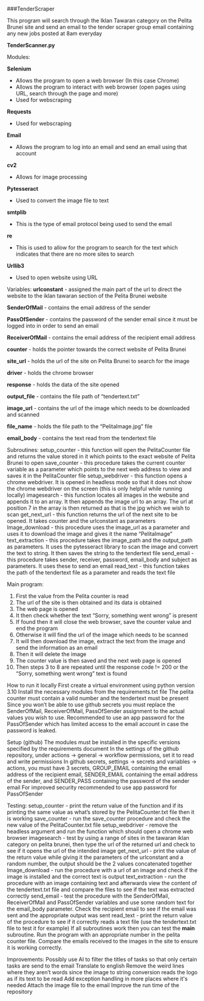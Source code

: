 ###TenderScraper

This program will search through the Iklan Tawaran category on the Pelita Brunei site and send an email to the tender scraper group email containing any new jobs posted at 8am everyday

__TenderScanner.py__

Modules:

**Selenium**
- Allows the program to open a web browser (In this case Chrome)
- Allows the program to interact with web browser (open pages using URL, search through the page and more)
- Used for webscraping
 
**Requests**
- Used for webscraping
 
**Email**
- Allows the program to log into an email and send an email using that account
 
**cv2**
- Allows for image processing

**Pytesseract**
- Used to convert the image file to text
  
**smtplib**
- This is the type of email protocol being used to send the email
  
**re**
- This is used to allow for the program to search for the text which indicates that there are no more sites to search
  
**Urllib3**
- Used to open website using URL

Variables:
**urlconstant** - assigned the main part of the url to direct the website to the iklan tawaran section of the Pelita Brunei website

**SenderOfMail** - contains the email address of the sender

**PassOfSender** - contains the password of the sender email since it must be logged into in order to send an email

**ReceiverOfMail** - contains the email address of the recipient email address

**counter** - holds the pointer towards the correct website of Pelita Brunei

**site_url** - holds the url of the site on Pelita Brunei to search for the image

**driver** - holds the chrome browser

**response** - holds the data of the site opened

**output_file** - contains the file path of “tendertext.txt”

**image_url** - contains the url of the image which needs to be downloaded and scanned

**file_name** - holds the file path to the “PelitaImage.jpg” file

**email_body** - contains the text read from the tendertext file

Subroutines:
setup_counter - this function will open the PelitaCounter file and returns the value stored in it which points to the exact website of Pelita Brunei to open
save_counter - this procedure takes the current counter variable as a parameter which points to the next web address to view and saves it in the PelitaCounter file
setup_webdriver - this function opens a chrome webdriver. It is opened in headless mode so that it does not show the chrome webdriver on the screen (this is only helpful while running locally)
imagesearch - this function locates all images in the website and appends it to an array. It then appends the image url to an array. The url at position 7 in the array is then returned as that is the jpg which we wish to scan
get_next_url - this function returns the url of the next site to be opened. It takes counter and the urlconstant as parameters
Image_download - this procedure uses the image_url as a parameter and uses it to download the image and gives it the name “PelitaImage”
text_extraction - this procedure takes the image_path and the output_path as parameters. It uses the pytesseract library to scan the image and convert the text to string. It then saves the string to the tendertext file
send_email - this procedure takes sender, receiver, password, email_body and subject as parameters. It uses these to send an email
read_text - this function takes the path of the tendertext file as a parameter and reads the text file

Main program:
1. First the value from the Pelita counter is read
2. The url of the site is then obtained and its data is obtained
3. The web page is opened
4. It then check whether the text “Sorry, something went wrong” is present
5. If found then it will close the web browser, save the counter value and end the program
6. Otherwise it will find the url of the image which needs to be scanned
7. It will then download the image, extract the text from the image and send the information as an email
8. Then it will delete the image
9. The counter value is then saved and the next web page is opened
10. Then steps 3 to 8 are repeated until the response code != 200 or the “Sorry, something went wrong” text is found

How to run it locally
First create a virtual environment using python version 3.10
Install the necessary modules from the requirements.txt file
The pelita counter must contain a valid number and the tendertext must be present
Since you won’t be able to use github secrets you must replace the SenderOfMail, ReceiverOfMail, PassOfSender assignment to the actual values you wish to use.
Recommended to use an app password for the PassOfSender which has limited access to the email account in case the password is leaked.

Setup (github)
The modules must be installed in the specific versions specified by the requirements document
In the settings of the github repository, under actions → general → workflow permissions, set it to read and write permissions
In github secrets, settings → secrets and variables → actions, you must have 3 secrets, GROUP_EMAIL containing the email address of the recipient email, SENDER_EMAIL containing the email address of the sender, and SENDER_PASS containing the password of the sender email
For improved security recommended to use app password for PassOfSender

Testing:
setup_counter - print the return value of the function and if its printing the same value as what’s stored by the PelitaCounter.txt file then it is working
save_counter - run the save_counter procedure and check the new value of the PelitaCounter.txt file 
setup_webdriver - remove the headless argument and run the function which should open a chrome web browser
imagesearch - test by using a range of sites in the tawaran iklan category on pelita brunei, then type the url of the returned url and check to see if it opens the url of the intended image
get_next_url - print the value of the return value while giving it the parameters of the urlconstant and a random number, the output should be the 2 values concatenated together
Image_download - run the procedure with a url of an image and check if the image is installed and the correct text is output
text_extraction - run the procedure with an image containing text and afterwards view the content of the tendertext.txt file and compare the files to see if the text was extracted correctly
send_email - test the procedure with the SenderOfMail, ReceiverOfMail and PassOfSender variables and use some random text for the email_body parameter. Check the recipient email to see if the email was sent and the appropriate output was sent
read_text - print the return value of the procedure to see if it correctly reads a text file (use the tendertext.txt file to test it for example)
If all subroutines work then you can test the __main__ subroutine. Run the program with an appropriate number in the pelita counter file. Compare the emails received to the images in the site to ensure it is working correctly.


Improvements:
Possibly use AI to filter the titles of tasks so that only certain tasks are send to the email
Translate to english
Remove the weird lines where they aren’t words since the image to string conversion reads the logo as if its text to be read
Add exception handling in more places where it's needed
Attach the image file to the email
Improve the run time of the repository
